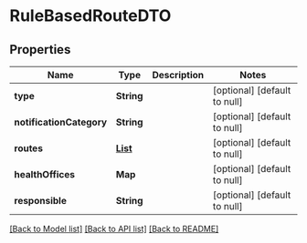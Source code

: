 # RuleBasedRouteDTO
## Properties

| Name | Type | Description | Notes |
|------------ | ------------- | ------------- | -------------|
| **type** | **String** |  | [optional] [default to null] |
| **notificationCategory** | **String** |  | [optional] [default to null] |
| **routes** | [**List**](Route.md) |  | [optional] [default to null] |
| **healthOffices** | **Map** |  | [optional] [default to null] |
| **responsible** | **String** |  | [optional] [default to null] |

[[Back to Model list]](../README.md#documentation-for-models) [[Back to API list]](../README.md#documentation-for-api-endpoints) [[Back to README]](../README.md)

